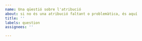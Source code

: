 ```yaml
---
name: Una qüestió sobre l'atribució
about: si no és una atribució faltant o problemàtica, és aquí
title: ''
labels: question
assignees: ''

---
```



